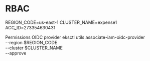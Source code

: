 # RBAC
REGION_CODE=us-east-1 CLUSTER_NAME=expense1
ACC_ID=273354630431

Permissions
OIDC provider
eksctl utils associate-iam-oidc-provider \
    --region $REGION_CODE \
    --cluster $CLUSTER_NAME \
    --approve